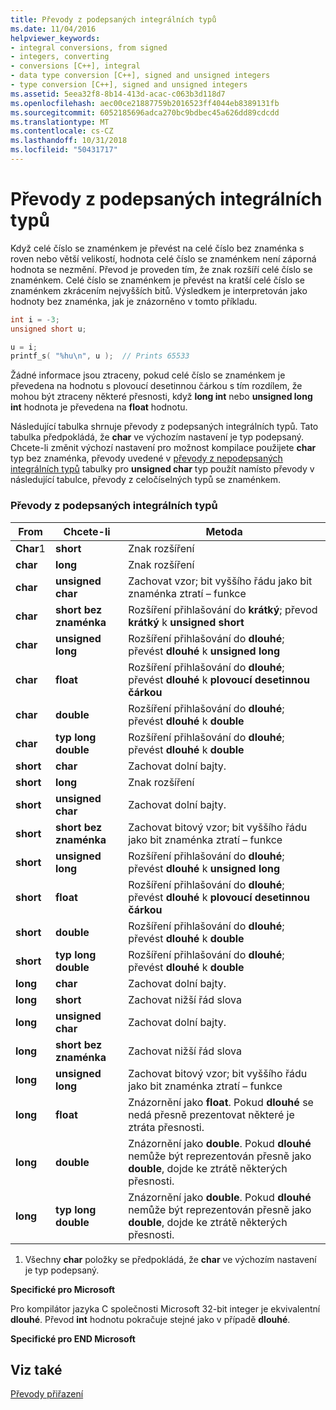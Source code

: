 ```yaml
---
title: Převody z podepsaných integrálních typů
ms.date: 11/04/2016
helpviewer_keywords:
- integral conversions, from signed
- integers, converting
- conversions [C++], integral
- data type conversion [C++], signed and unsigned integers
- type conversion [C++], signed and unsigned integers
ms.assetid: 5eea32f8-8b14-413d-acac-c063b3d118d7
ms.openlocfilehash: aec00ce21887759b2016523ff4044eb8389131fb
ms.sourcegitcommit: 6052185696adca270bc9bdbec45a626dd89cdcdd
ms.translationtype: MT
ms.contentlocale: cs-CZ
ms.lasthandoff: 10/31/2018
ms.locfileid: "50431717"
---
```

# <a name="conversions-from-signed-integral-types"></a>Převody z podepsaných integrálních typů

Když celé číslo se znaménkem je převést na celé číslo bez znaménka s roven nebo větší velikostí, hodnota celé číslo se znaménkem není záporná hodnota se nezmění. Převod je proveden tím, že znak rozšíří celé číslo se znaménkem. Celé číslo se znaménkem je převést na kratší celé číslo se znaménkem zkrácením nejvyšších bitů. Výsledkem je interpretován jako hodnoty bez znaménka, jak je znázorněno v tomto příkladu.

```C
int i = -3;
unsigned short u;

u = i;
printf_s( "%hu\n", u );  // Prints 65533
```

Žádné informace jsou ztraceny, pokud celé číslo se znaménkem je převedena na hodnotu s plovoucí desetinnou čárkou s tím rozdílem, že mohou být ztraceny některé přesnosti, když **long int** nebo **unsigned long int** hodnota je převedena na **float** hodnotu.

Následující tabulka shrnuje převody z podepsaných integrálních typů. Tato tabulka předpokládá, že **char** ve výchozím nastavení je typ podepsaný. Chcete-li změnit výchozí nastavení pro možnost kompilace použijete **char** typ bez znaménka, převody uvedené v [převody z nepodepsaných integrálních typů](../c-language/conversions-from-unsigned-integral-types.md) tabulky pro **unsigned char**  typ použít namísto převody v následující tabulce, převody z celočíselných typů se znaménkem.

### <a name="conversions-from-signed-integral-types"></a>Převody z podepsaných integrálních typů

|From|Chcete-li|Metoda|
|----------|--------|------------|
|**Char**1|**short**|Znak rozšíření|
|**char**|**long**|Znak rozšíření|
|**char**|**unsigned char**|Zachovat vzor; bit vyššího řádu jako bit znaménka ztratí – funkce|
|**char**|**short bez znaménka**|Rozšíření přihlašování do **krátký**; převod **krátký** k **unsigned short**|
|**char**|**unsigned long**|Rozšíření přihlašování do **dlouhé**; převést **dlouhé** k **unsigned long**|
|**char**|**float**|Rozšíření přihlašování do **dlouhé**; převést **dlouhé** k **plovoucí desetinnou čárkou**|
|**char**|**double**|Rozšíření přihlašování do **dlouhé**; převést **dlouhé** k **double**|
|**char**|**typ long double**|Rozšíření přihlašování do **dlouhé**; převést **dlouhé** k **double**|
|**short**|**char**|Zachovat dolní bajty.|
|**short**|**long**|Znak rozšíření|
|**short**|**unsigned char**|Zachovat dolní bajty.|
|**short**|**short bez znaménka**|Zachovat bitový vzor; bit vyššího řádu jako bit znaménka ztratí – funkce|
|**short**|**unsigned long**|Rozšíření přihlašování do **dlouhé**; převést **dlouhé** k **unsigned long**|
|**short**|**float**|Rozšíření přihlašování do **dlouhé**; převést **dlouhé** k **plovoucí desetinnou čárkou**|
|**short**|**double**|Rozšíření přihlašování do **dlouhé**; převést **dlouhé** k **double**|
|**short**|**typ long double**|Rozšíření přihlašování do **dlouhé**; převést **dlouhé** k **double**|
|**long**|**char**|Zachovat dolní bajty.|
|**long**|**short**|Zachovat nižší řád slova|
|**long**|**unsigned char**|Zachovat dolní bajty.|
|**long**|**short bez znaménka**|Zachovat nižší řád slova|
|**long**|**unsigned long**|Zachovat bitový vzor; bit vyššího řádu jako bit znaménka ztratí – funkce|
|**long**|**float**|Znázornění jako **float**. Pokud **dlouhé** se nedá přesně prezentovat některé je ztráta přesnosti.|
|**long**|**double**|Znázornění jako **double**. Pokud **dlouhé** nemůže být reprezentován přesně jako **double**, dojde ke ztrátě některých přesnosti.|
|**long**|**typ long double**|Znázornění jako **double**. Pokud **dlouhé** nemůže být reprezentován přesně jako **double**, dojde ke ztrátě některých přesnosti.|

1. Všechny **char** položky se předpokládá, že **char** ve výchozím nastavení je typ podepsaný.

**Specifické pro Microsoft**

Pro kompilátor jazyka C společnosti Microsoft 32-bit integer je ekvivalentní **dlouhé**. Převod **int** hodnotu pokračuje stejné jako v případě **dlouhé**.

**Specifické pro END Microsoft**

## <a name="see-also"></a>Viz také

[Převody přiřazení](../c-language/assignment-conversions.md)